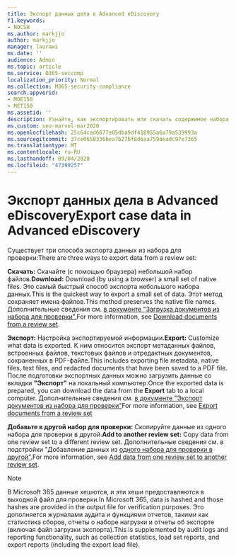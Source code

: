 ```yaml
---
title: Экспорт данных дела в Advanced eDiscovery
f1.keywords:
- NOCSH
ms.author: markjjo
author: markjjo
manager: laurawi
ms.date: ''
audience: Admin
ms.topic: article
ms.service: O365-seccomp
localization_priority: Normal
ms.collection: M365-security-compliance
search.appverid:
- MOE150
- MET150
ms.assetid: ''
description: Узнайте, как экспортировать или скачать содержимое набора для презентаций или внешних отзывов в случае Advanced eDiscovery.
ms.custom: seo-marvel-mar2020
ms.openlocfilehash: 25c64cad6877a05dba9df418955a6a79a539993a
ms.sourcegitcommit: 37ce0658336bea7b27bf8d6aa759deadc97e7365
ms.translationtype: MT
ms.contentlocale: ru-RU
ms.lasthandoff: 09/04/2020
ms.locfileid: "47399257"
---
```

# <a name="export-case-data-in-advanced-ediscovery"></a><span data-ttu-id="9f2bd-103">Экспорт данных дела в Advanced eDiscovery</span><span class="sxs-lookup"><span data-stu-id="9f2bd-103">Export case data in Advanced eDiscovery</span></span>

<span data-ttu-id="9f2bd-104">Существует три способа экспорта данных из набора для проверки:</span><span class="sxs-lookup"><span data-stu-id="9f2bd-104">There are three ways to export data from a review set:</span></span>

<span data-ttu-id="9f2bd-105">**Скачать:** Скачайте (с помощью браузера) небольшой набор файлов.</span><span class="sxs-lookup"><span data-stu-id="9f2bd-105">**Download:** Download (by using a browser) a small set of native files.</span></span> <span data-ttu-id="9f2bd-106">Это самый быстрый способ экспорта небольшого набора данных.</span><span class="sxs-lookup"><span data-stu-id="9f2bd-106">This is the quickest way to export a small set of data.</span></span> <span data-ttu-id="9f2bd-107">Этот метод сохраняет имена файлов.</span><span class="sxs-lookup"><span data-stu-id="9f2bd-107">This method preserves the native file names.</span></span> <span data-ttu-id="9f2bd-108">Дополнительные сведения см. [в документе "Загрузка документов из набора для проверки".](download-documents-from-review-set.md)</span><span class="sxs-lookup"><span data-stu-id="9f2bd-108">For more information, see [Download documents from a review set](download-documents-from-review-set.md).</span></span>

<span data-ttu-id="9f2bd-109">**Экспорт:** Настройка экспортируемой информации.</span><span class="sxs-lookup"><span data-stu-id="9f2bd-109">**Export:** Customize what data is exported.</span></span> <span data-ttu-id="9f2bd-110">К ним относится экспорт метаданных файлов, встроенных файлов, текстовых файлов и отредактных документов, сохраненных в PDF-файле.</span><span class="sxs-lookup"><span data-stu-id="9f2bd-110">This includes exporting file metadata, native files, text files, and redacted documents that have been saved to a PDF file.</span></span> <span data-ttu-id="9f2bd-111">После подготовки экспортных данных можно загрузить данные со вкладки **"Экспорт"** на локальный компьютер.</span><span class="sxs-lookup"><span data-stu-id="9f2bd-111">Once the exported data is prepared, you can download the data from the **Export** tab to a local computer.</span></span> <span data-ttu-id="9f2bd-112">Дополнительные сведения см. [в документе "Экспорт документов из набора для проверки"](export-documents-from-review-set.md)</span><span class="sxs-lookup"><span data-stu-id="9f2bd-112">For more information, see [Export documents from a review set](export-documents-from-review-set.md)</span></span>

<span data-ttu-id="9f2bd-113">**Добавьте в другой набор для проверки:** Скопируйте данные из одного набора для проверки в другой.</span><span class="sxs-lookup"><span data-stu-id="9f2bd-113">**Add to another review set:** Copy data from one review set to a different review set.</span></span> <span data-ttu-id="9f2bd-114">Дополнительные сведения см. в подстройки "Добавление данных из [одного набора для проверки в другой".](add-data-to-review-set-from-another-review-set.md)</span><span class="sxs-lookup"><span data-stu-id="9f2bd-114">For more information, see [Add data from one review set to another review set](add-data-to-review-set-from-another-review-set.md).</span></span>

> [!NOTE]
> <span data-ttu-id="9f2bd-115">В Microsoft 365 данные хешются, и эти хеши предоставляются в выходной файл для проверки.</span><span class="sxs-lookup"><span data-stu-id="9f2bd-115">In Microsoft 365, data is hashed and those hashes are provided in the output file for verification purposes.</span></span> <span data-ttu-id="9f2bd-116">Это дополняется журналами аудита и функциями отчетов, такими как статистика сборов, отчеты о наборе нагрузки и отчеты об экспорте (включая файл загрузки экспорта).</span><span class="sxs-lookup"><span data-stu-id="9f2bd-116">This is supplemented by audit logs and reporting functionality, such as collection statistics, load set reports, and export reports (including the export load file).</span></span>
